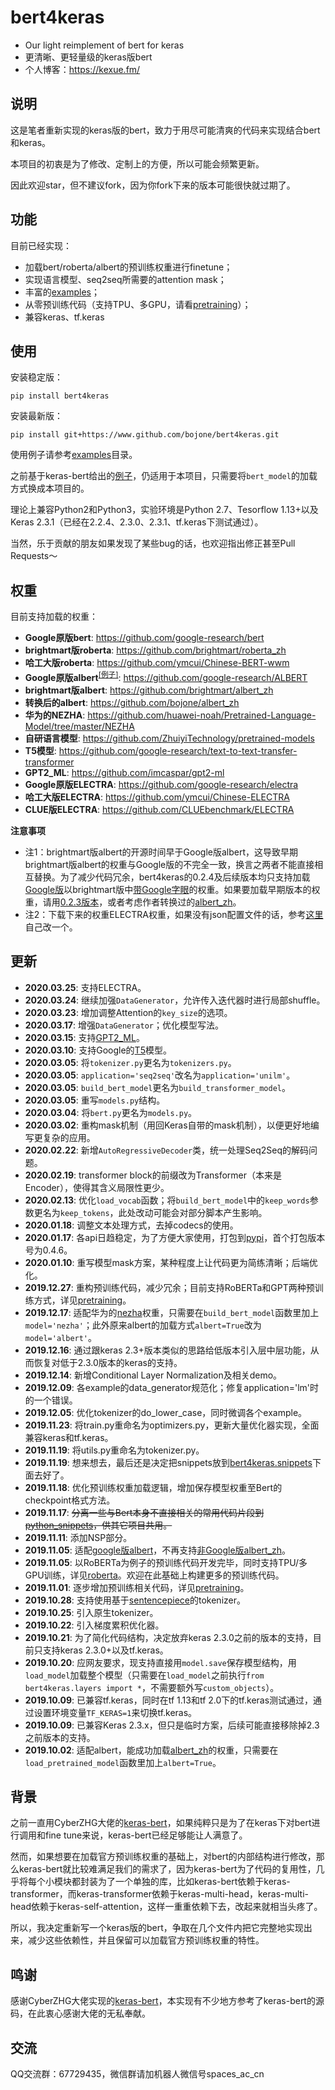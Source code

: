 # bert4keras
- Our light reimplement of bert for keras
- 更清晰、更轻量级的keras版bert
- 个人博客：https://kexue.fm/

## 说明
这是笔者重新实现的keras版的bert，致力于用尽可能清爽的代码来实现结合bert和keras。

本项目的初衷是为了修改、定制上的方便，所以可能会频繁更新。

因此欢迎star，但不建议fork，因为你fork下来的版本可能很快就过期了。

## 功能
目前已经实现：
- 加载bert/roberta/albert的预训练权重进行finetune；
- 实现语言模型、seq2seq所需要的attention mask；
- 丰富的<a href="https://github.com/bojone/bert4keras/tree/master/examples">examples</a>；
- 从零预训练代码（支持TPU、多GPU，请看<a href="https://github.com/bojone/bert4keras/tree/master/pretraining">pretraining</a>）；
- 兼容keras、tf.keras

## 使用
安装稳定版：
```shell
pip install bert4keras
```
安装最新版：
```shell
pip install git+https://www.github.com/bojone/bert4keras.git
```

使用例子请参考<a href="https://github.com/bojone/bert4keras/blob/master/examples">examples</a>目录。

之前基于keras-bert给出的<a href="https://github.com/bojone/bert_in_keras">例子</a>，仍适用于本项目，只需要将`bert_model`的加载方式换成本项目的。

理论上兼容Python2和Python3，实验环境是Python 2.7、Tesorflow 1.13+以及Keras 2.3.1（已经在2.2.4、2.3.0、2.3.1、tf.keras下测试通过）。

当然，乐于贡献的朋友如果发现了某些bug的话，也欢迎指出修正甚至Pull Requests～

## 权重

目前支持加载的权重：
- <strong>Google原版bert</strong>: https://github.com/google-research/bert
- <strong>brightmart版roberta</strong>: https://github.com/brightmart/roberta_zh
- <strong>哈工大版roberta</strong>: https://github.com/ymcui/Chinese-BERT-wwm
- <strong>Google原版albert</strong><sup><a href="https://github.com/bojone/bert4keras/issues/29#issuecomment-552188981">[例子]</a></sup>: https://github.com/google-research/ALBERT
- <strong>brightmart版albert</strong>: https://github.com/brightmart/albert_zh
- <strong>转换后的albert</strong>: https://github.com/bojone/albert_zh
- <strong>华为的NEZHA</strong>: https://github.com/huawei-noah/Pretrained-Language-Model/tree/master/NEZHA
- <strong>自研语言模型</strong>: https://github.com/ZhuiyiTechnology/pretrained-models
- <strong>T5模型</strong>: https://github.com/google-research/text-to-text-transfer-transformer
- <strong>GPT2_ML</strong>: https://github.com/imcaspar/gpt2-ml
- <strong>Google原版ELECTRA</strong>: https://github.com/google-research/electra
- <strong>哈工大版ELECTRA</strong>: https://github.com/ymcui/Chinese-ELECTRA
- <strong>CLUE版ELECTRA</strong>: https://github.com/CLUEbenchmark/ELECTRA

<strong>注意事项</strong>
- 注1：brightmart版albert的开源时间早于Google版albert，这导致早期brightmart版albert的权重与Google版的不完全一致，换言之两者不能直接相互替换。为了减少代码冗余，bert4keras的0.2.4及后续版本均只支持加载<u>Google版</u>以brightmart版中<u>带Google字眼</u>的权重。如果要加载早期版本的权重，请用<a href="https://github.com/bojone/bert4keras/releases/tag/v0.2.3">0.2.3版本</a>，或者考虑作者转换过的<a href="https://github.com/bojone/albert_zh">albert_zh</a>。
- 注2：下载下来的权重ELECTRA权重，如果没有json配置文件的话，参考<a href="https://github.com/ymcui/Chinese-ELECTRA/issues/1">这里</a>自己改一个。

## 更新
- <strong>2020.03.25</strong>: 支持ELECTRA。
- <strong>2020.03.24</strong>: 继续加强`DataGenerator`，允许传入迭代器时进行局部shuffle。
- <strong>2020.03.23</strong>: 增加调整Attention的`key_size`的选项。
- <strong>2020.03.17</strong>: 增强`DataGenerator`；优化模型写法。
- <strong>2020.03.15</strong>: 支持<a href="https://github.com/imcaspar/gpt2-ml">GPT2_ML</a>。
- <strong>2020.03.10</strong>: 支持Google的<a href="https://github.com/google-research/text-to-text-transfer-transformer">T5</a>模型。
- <strong>2020.03.05</strong>: 将`tokenizer.py`更名为`tokenizers.py`。
- <strong>2020.03.05</strong>: `application='seq2seq'`改名为`application='unilm'`。
- <strong>2020.03.05</strong>: `build_bert_model`更名为`build_transformer_model`。
- <strong>2020.03.05</strong>: 重写`models.py`结构。
- <strong>2020.03.04</strong>: 将`bert.py`更名为`models.py`。
- <strong>2020.03.02</strong>: 重构mask机制（用回Keras自带的mask机制），以便更好地编写更复杂的应用。
- <strong>2020.02.22</strong>: 新增`AutoRegressiveDecoder`类，统一处理Seq2Seq的解码问题。
- <strong>2020.02.19</strong>: transformer block的前缀改为Transformer（本来是Encoder），使得其含义局限性更少。
- <strong>2020.02.13</strong>: 优化`load_vocab`函数；将`build_bert_model`中的`keep_words`参数更名为`keep_tokens`，此处改动可能会对部分脚本产生影响。
- <strong>2020.01.18</strong>: 调整文本处理方式，去掉codecs的使用。
- <strong>2020.01.17</strong>: 各api日趋稳定，为了方便大家使用，打包到<a href="https://pypi.org/project/bert4keras/">pypi</a>，首个打包版本号为0.4.6。
- <strong>2020.01.10</strong>: 重写模型mask方案，某种程度上让代码更为简练清晰；后端优化。
- <strong>2019.12.27</strong>: 重构预训练代码，减少冗余；目前支持RoBERTa和GPT两种预训练方式，详见<a href="https://github.com/bojone/bert4keras/tree/master/pretraining/">pretraining</a>。
- <strong>2019.12.17</strong>: 适配华为的<a href="https://github.com/huawei-noah/Pretrained-Language-Model/tree/master/NEZHA">nezha</a>权重，只需要在`build_bert_model`函数里加上`model='nezha'`；此外原来albert的加载方式`albert=True`改为`model='albert'`。
- <strong>2019.12.16</strong>: 通过跟keras 2.3+版本类似的思路给低版本引入层中层功能，从而恢复对低于2.3.0版本的keras的支持。
- <strong>2019.12.14</strong>: 新增Conditional Layer Normalization及相关demo。
- <strong>2019.12.09</strong>: 各example的data_generator规范化；修复application='lm'时的一个错误。
- <strong>2019.12.05</strong>: 优化tokenizer的do_lower_case，同时微调各个example。
- <strong>2019.11.23</strong>: 将train.py重命名为optimizers.py，更新大量优化器实现，全面兼容keras和tf.keras。
- <strong>2019.11.19</strong>: 将utils.py重命名为tokenizer.py。
- <strong>2019.11.19</strong>: 想来想去，最后还是决定把snippets放到<a href="https://github.com/bojone/bert4keras/blob/master/bert4keras/snippets.py">bert4keras.snippets</a>下面去好了。
- <strong>2019.11.18</strong>: 优化预训练权重加载逻辑，增加保存模型权重至Bert的checkpoint格式方法。
- <strong>2019.11.17</strong>: <del>分离一些与Bert本身不直接相关的常用代码片段到<a href="https://github.com/bojone/python-snippets">python_snippets</a>，供其它项目共用。</del>
- <strong>2019.11.11</strong>: 添加NSP部分。
- <strong>2019.11.05</strong>: 适配<a href="https://github.com/google-research/google-research/tree/master/albert">google版albert</a>，不再支持<a href="https://github.com/brightmart/albert_zh">非Google版albert_zh</a>。
- <strong>2019.11.05</strong>: 以RoBERTa为例子的预训练代码开发完毕，同时支持TPU/多GPU训练，详见<a href="https://github.com/bojone/bert4keras/tree/master/pretraining/roberta/">roberta</a>。欢迎在此基础上构建更多的预训练代码。
- <strong>2019.11.01</strong>: 逐步增加预训练相关代码，详见<a href="https://github.com/bojone/bert4keras/tree/master/pretraining">pretraining</a>。
- <strong>2019.10.28</strong>: 支持使用基于<a href="https://github.com/google/sentencepiece">sentencepiece</a>的tokenizer。
- <strong>2019.10.25</strong>: 引入原生tokenizer。
- <strong>2019.10.22</strong>: 引入梯度累积优化器。
- <strong>2019.10.21</strong>: 为了简化代码结构，决定放弃keras 2.3.0之前的版本的支持，目前只支持keras 2.3.0+以及tf.keras。
- <strong>2019.10.20</strong>: 应网友要求，现支持直接用`model.save`保存模型结构，用`load_model`加载整个模型（只需要在`load_model`之前执行`from bert4keras.layers import *`，不需要额外写`custom_objects`）。
- <strong>2019.10.09</strong>: 已兼容tf.keras，同时在tf 1.13和tf 2.0下的tf.keras测试通过，通过设置环境变量`TF_KERAS=1`来切换tf.keras。
- <strong>2019.10.09</strong>: 已兼容Keras 2.3.x，但只是临时方案，后续可能直接移除掉2.3之前版本的支持。
- <strong>2019.10.02</strong>: 适配albert，能成功加载<a href="https://github.com/brightmart/albert_zh">albert_zh</a>的权重，只需要在`load_pretrained_model`函数里加上`albert=True`。

## 背景
之前一直用CyberZHG大佬的<a href="https://github.com/CyberZHG/keras-bert">keras-bert</a>，如果纯粹只是为了在keras下对bert进行调用和fine tune来说，keras-bert已经足够能让人满意了。

然而，如果想要在加载官方预训练权重的基础上，对bert的内部结构进行修改，那么keras-bert就比较难满足我们的需求了，因为keras-bert为了代码的复用性，几乎将每个小模块都封装为了一个单独的库，比如keras-bert依赖于keras-transformer，而keras-transformer依赖于keras-multi-head，keras-multi-head依赖于keras-self-attention，这样一重重依赖下去，改起来就相当头疼了。

所以，我决定重新写一个keras版的bert，争取在几个文件内把它完整地实现出来，减少这些依赖性，并且保留可以加载官方预训练权重的特性。

## 鸣谢
感谢CyberZHG大佬实现的<a href="https://github.com/CyberZHG/keras-bert">keras-bert</a>，本实现有不少地方参考了keras-bert的源码，在此衷心感谢大佬的无私奉献。

## 交流
QQ交流群：67729435，微信群请加机器人微信号spaces_ac_cn
